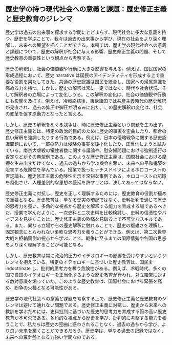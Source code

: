 ## 歴史学の持つ現代社会への意義と課題：歴史修正主義と歴史教育のジレンマ

歴史学は過去の出来事を探求する学問にとどまらず、現代社会に多大な意義を持つ。歴史を学ぶことで、我々は過去の出来事から学び、現在の社会をより深く理解し、未来への展望を描くことができる。本稿では、歴史学の現代社会への意義と課題について、歴史の解釈が社会に与える影響、歴史修正主義の問題、そして歴史教育の重要性という観点から考察する。

歴史の解釈は、社会の価値観や行動に大きな影響を与える。例えば、国民国家の形成過程において、歴史 narrative は国民のアイデンティティを形成する上で重要な役割を果たしてきた。共通の歴史認識は国民を統合し、国家への帰属意識を高める力を持つ。しかし、歴史の解釈は常に一定ではなく、時代や社会状況、そして解釈者の立場によって変化しうる。この解釈の変化は、社会の価値観や行動にも影響を及ぼす。例えば、冷戦終結後、東欧諸国では共産主義時代の歴史解釈が見直され、過去の抑圧や弾圧が明るみに出た。この歴史解釈の変化は、社会の変革を促す原動力となったと言える。

しかし、歴史の解釈をめぐる競争は、時に歴史修正主義という問題を生み出す。歴史修正主義とは、特定の政治的目的のために歴史的事実を歪曲したり、都合の良い解釈を強調したりする行為である。例えば、日本の侵略戦争に関する歴史認識問題において、一部の勢力は侵略の事実を矮小化したり、正当化しようと試みている。南京大虐殺の犠牲者数に関する議論や、慰安婦問題における強制連行の否定などがその典型例である。このような歴史修正主義は、国際社会における摩擦を生み出すだけでなく、過去の過ちから学ぶ機会を奪い、未来への平和構築を阻害する危険性を孕んでいる。授業で扱ったナチスドイツによるホロコーストの否定論も、歴史修正主義の危険性を示す深刻な事例である。ホロコーストの記憶を風化させ、人種差別的な思想の蔓延を許すことは、決してあってはならない。

歴史修正主義に対抗し、歴史を正しく理解するためには、歴史教育の役割が極めて重要となる。歴史教育は、単なる史実の暗記ではなく、史料批判を通じて歴史的思考力を養い、多角的な視点から歴史を解釈する能力を育成する場であるべきだ。授業で学んだように、一次史料と二次史料を比較検討し、史料の信憑性やバイアスを見抜くことは、歴史修正主義の欺瞞を見破る上で不可欠なスキルである。また、異なる立場からの歴史解釈に触れることで、歴史の複雑さを理解し、固定観念にとらわれない柔軟な思考力を養うことができる。例えば、第二次世界大戦を枢軸国側の視点から学ぶことで、戦争に至るまでの国際情勢や各国の思惑をより深く理解することが可能となる。

しかし、歴史教育は常に政治的圧力やイデオロギーの影響を受けやすいというジレンマを抱えている。特定のイデオロギーに基づいた歴史教育は、国民を indoctrinate し、批判的思考力を奪う危険性がある。例えば、冷戦時代、多くの国で自国のイデオロギーを正当化するような歴史教育が行われ、対立陣営に対する敵対意識を煽っていた。このような歴史教育は、国際社会における緊張を高め、紛争の火種となる可能性がある。

歴史学の現代社会への意義と課題を考察する上で、歴史修正主義と歴史教育のジレンマは避けて通れない問題である。歴史修正主義に対抗し、歴史から未来への教訓を学ぶためには、史料批判に基づいた歴史的思考力を育成する質の高い歴史教育が不可欠である。多角的な視点から歴史を学び、批判的に考察する能力を養うことで、私たちは歴史の歪曲に惑わされることなく、過去の過ちから学び、より良い未来を築くことができるだろう。歴史学は、単なる過去の記録ではなく、未来への羅針盤となる力強い学問なのである。
